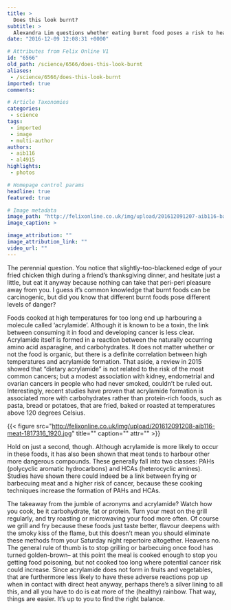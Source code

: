 ```yaml
---
title: >
  Does this look burnt?
subtitle: >
  Alexandra Lim questions whether eating burnt food poses a risk to health, and how these could be avoided
date: "2016-12-09 12:08:31 +0000"

# Attributes from Felix Online V1
id: "6566"
old_path: /science/6566/does-this-look-burnt
aliases:
 - /science/6566/does-this-look-burnt
imported: true
comments:

# Article Taxonomies
categories:
 - science
tags:
 - imported
 - image
 - multi-author
authors:
 - aib116
 - al4915
highlights:
 - photos

# Homepage control params
headline: true
featured: true

# Image metadata
image_path: "http://felixonline.co.uk/img/upload/201612091207-aib116-bacon-1238243_1920.jpg"
image_caption: >

image_attribution: ""
image_attribution_link: ""
video_url: ""
---
```


The perennial question. You notice that slightly-too-blackened edge of your fried chicken thigh during a friend’s thanksgiving dinner, and hesitate just a little, but eat it anyway because nothing can take that peri-peri pleasure away from you. I guess it’s common knowledge that burnt foods can be carcinogenic, but did you know that different burnt foods pose different levels of danger?

Foods cooked at high temperatures for too long end up harbouring a molecule called ‘acrylamide’. Although it is known to be a toxin, the link between consuming it in food and developing cancer is less clear. Acrylamide itself is formed in a reaction between the naturally occurring amino acid asparagine, and carbohydrates. It does not matter whether or not the food is organic, but there is a definite correlation between high temperatures and acrylamide formation. That aside, a review in 2015 showed that “dietary acrylamide” is not related to the risk of the most common cancers; but a modest association with kidney, endometrial and ovarian cancers in people who had never smoked, couldn’t be ruled out. Interestingly, recent studies have proven that acrylamide formation is associated more with carbohydrates rather than protein-rich foods, such as pasta, bread or potatoes, that are fried, baked or roasted at temperatures above 120 degrees Celsius.

{{< figure src="http://felixonline.co.uk/img/upload/201612091208-aib116-meat-1817316_1920.jpg" title="" caption="" attr="" >}}

Hold on just a second, though. Although acrylamide is more likely to occur in these foods, it has also been shown that meat tends to harbour other more dangerous compounds. These generally fall into two classes: PAHs (polycyclic aromatic hydrocarbons) and HCAs (heterocyclic amines). Studies have shown there could indeed be a link between frying or barbecuing meat and a higher risk of cancer, because these cooking techniques increase the formation of PAHs and HCAs.

The takeaway from the jumble of acronyms and acrylamide? Watch how you cook, be it carbohydrate, fat or protein. Turn your meat on the grill regularly, and try roasting or microwaving your food more often. Of course we grill and fry because these foods just taste better, flavour deepens with the smoky kiss of the flame, but this doesn’t mean you should eliminate these methods from your Saturday night repertoire altogether. Heavens no. The general rule of thumb is to stop grilling or barbecuing once food has turned golden-brown– at this point the meal is cooked enough to stop you getting food poisoning, but not cooked too long where potential cancer risk could increase. Since acrylamide does not form in fruits and vegetables, that are furthermore less likely to have these adverse reactions pop up when in contact with direct heat anyway, perhaps there’s a silver lining to all this, and all you have to do is eat more of the (healthy) rainbow. That way, things are easier. It’s up to you to find the right balance.

